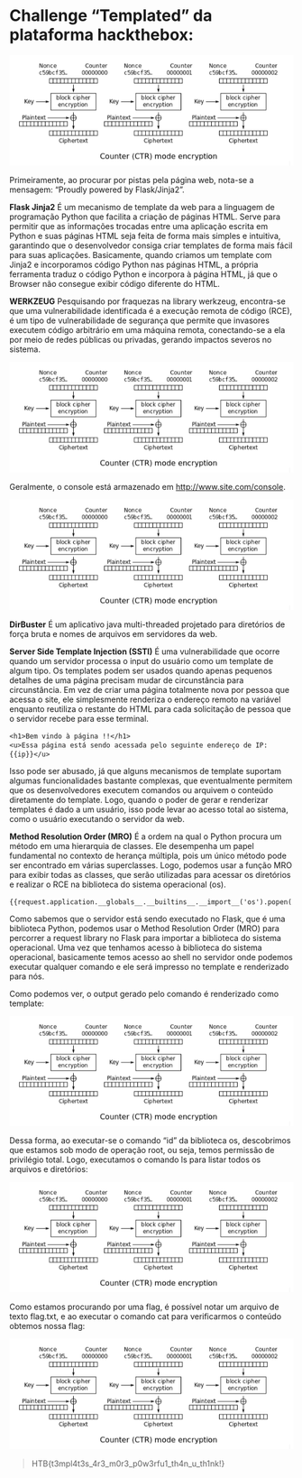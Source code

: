 # Challenge “Templated” da plataforma hackthebox: 

![wikipedia ctr um](https://github.com/42kkkkkaren/security_challenges/blob/main/Challenge%2018/pictures/reschallenge181)

Primeiramente, ao procurar por pistas pela página web, nota-se a mensagem: “Proudly powered by Flask/Jinja2”.

**Flask Jinja2**
É um mecanismo de template da web para a linguagem de programação Python que facilita a criação de páginas HTML. Serve para permitir que as informações trocadas entre uma aplicação escrita em Python e suas páginas HTML seja feita de forma mais simples e intuitiva, garantindo que o desenvolvedor consiga criar templates de forma mais fácil para suas aplicações. Basicamente, quando criamos um template com Jinja2 e incorporamos código Python nas páginas HTML, a própria ferramenta traduz o código Python e incorpora à página HTML, já que o Browser não consegue exibir código diferente do HTML.

**WERKZEUG**
Pesquisando por fraquezas na library werkzeug, encontra-se que uma vulnerabilidade identificada é a execução remota de código (RCE), é um tipo de vulnerabilidade de segurança que permite que invasores executem código arbitrário em uma máquina remota, conectando-se a ela por meio de redes públicas ou privadas, gerando impactos severos no sistema.

![wikipedia ctr um](https://github.com/42kkkkkaren/security_challenges/blob/main/Challenge%2018/pictures/reschallenge181)

Geralmente, o console está armazenado em http://www.site.com/console.

![wikipedia ctr um](https://github.com/42kkkkkaren/security_challenges/blob/main/Challenge%2018/pictures/reschallenge181)

**DirBuster**
É um aplicativo java multi-threaded projetado para diretórios de força bruta e nomes de arquivos em servidores da web. 

**Server Side Template Injection (SSTI)**
É uma vulnerabilidade que ocorre quando um servidor processa o input do usuário como um template de algum tipo. Os templates podem ser usados quando apenas pequenos detalhes de uma página precisam mudar de circunstância para circunstância. Em vez de criar uma página totalmente nova por pessoa que acessa o site, ele simplesmente renderiza o endereço remoto na variável enquanto reutiliza o restante do HTML para cada solicitação de pessoa que o servidor recebe para esse terminal.
```
<h1>Bem vindo à página !!</h1>
<u>Essa página está sendo acessada pelo seguinte endereço de IP: {{ip}}</u>
```
Isso pode ser abusado, já que alguns mecanismos de template suportam algumas funcionalidades bastante complexas, que eventualmente permitem que os desenvolvedores executem comandos ou arquivem o conteúdo diretamente do template.
Logo, quando o poder de gerar e renderizar templates é dado a um usuário, isso pode levar ao acesso total ao sistema, como o usuário executando o servidor da web.

**Method Resolution Order (MRO)**
É a ordem na qual o Python procura um método em uma hierarquia de classes. Ele desempenha um papel fundamental no contexto de herança múltipla, pois um único método pode ser encontrado em várias superclasses. Logo, podemos usar a função MRO para exibir todas as classes, que serão utilizadas para acessar os diretórios e realizar o RCE na biblioteca do sistema operacional (os).
```
{{request.application.__globals__.__builtins__.__import__('os').popen('id').read()}}
```
Como sabemos que o servidor está sendo executado no Flask, que é uma biblioteca Python, podemos usar o Method Resolution Order (MRO) para percorrer a request library no Flask para importar a biblioteca do sistema operacional. Uma vez que tenhamos acesso à biblioteca do sistema operacional, basicamente temos acesso ao shell no servidor onde podemos executar qualquer comando e ele será impresso no template e renderizado para nós.

Como podemos ver, o output gerado pelo comando é renderizado como template:

![wikipedia ctr um](https://github.com/42kkkkkaren/security_challenges/blob/main/Challenge%2018/pictures/reschallenge181)

Dessa forma, ao executar-se o comando “id” da biblioteca os, descobrimos que estamos sob modo de operação root, ou seja, temos permissão de privilégio total. Logo, executamos o comando ls para listar todos os arquivos e diretórios:

![wikipedia ctr um](https://github.com/42kkkkkaren/security_challenges/blob/main/Challenge%2018/pictures/reschallenge181)

Como estamos procurando por uma flag, é possível notar um arquivo de texto flag.txt, e ao executar o comando cat para verificarmos o conteúdo obtemos nossa flag:

![wikipedia ctr um](https://github.com/42kkkkkaren/security_challenges/blob/main/Challenge%2018/pictures/reschallenge181)

> HTB{t3mpl4t3s_4r3_m0r3_p0w3rfu1_th4n_u_th1nk!}
